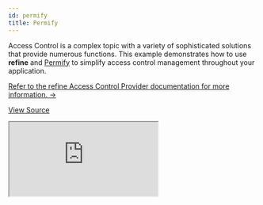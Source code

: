 ```yaml
---
id: permify
title: Permify
---
```


Access Control is a complex topic with a variety of sophisticated solutions that provide numerous functions. This example demonstrates how to use **refine** and [Permify](https://www.permify.co/) to simplify access control management throughout your application.

[Refer to the refine Access Control Provider documentation for more information. →](/docs/core/providers/accessControl-provider/)

[View Source](https://github.com/Permify/permify-refine)

<iframe src="https://codesandbox.io/embed/github/Permify/permify-refine?autoresize=1&fontsize=14&module=%2Fsrc%2FApp.tsx&theme=dark&view=preview"
    style={{width: "100%", height:"80vh", border: "0px", borderRadius: "8px", overflow:"hidden"}}
    title="access-control-permify-react"
    allow="accelerometer; ambient-light-sensor; camera; encrypted-media; geolocation; gyroscope; hid; microphone; midi; payment; usb; vr; xr-spatial-tracking"
    sandbox="allow-forms allow-modals allow-popups allow-presentation allow-same-origin allow-scripts"
></iframe>
